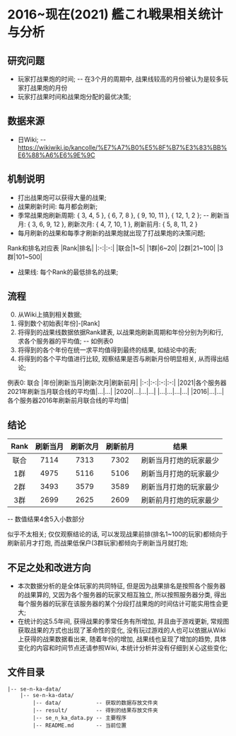 # 2016~现在(2021) 艦これ戦果相关统计与分析
## 研究问题
- 玩家打战果炮的时间; -- 在3个月的周期中, 战果线较高的月份被认为是较多玩家打战果炮的月份
- 玩家打战果时间和战果炮分配的最优决策;
## 数据来源
- 日Wiki; -- https://wikiwiki.jp/kancolle/%E7%A7%B0%E5%8F%B7%E3%83%BB%E6%88%A6%E6%9E%9C
## 机制说明
- 打出战果炮可以获得大量的战果;
- 战果刷新时间: 每月都会刷新;
- 季常战果炮刷新周期: { 3, 4, 5 }, { 6, 7, 8 }, { 9, 10, 11 }, { 12, 1, 2 }; -- 刷新当月: { 3, 6, 9, 12 }, 刷新次月: { 4, 7, 10, 1 }, 刷新前月: { 5, 8, 11, 2 }
- 每月刷新的战果和每季才刷新的战果炮就出现了打战果炮的决策问题;

Rank和排名对应表
|Rank|排名|
|:-:|:-:|
|联合|1~5|
|1群|6~20|
|2群|21~100|
|3群|101~500|

- 战果线: 每个Rank的最低排名的战果;
## 流程
0. 从Wiki上搞到相关数据;
1. 得到数个初始表[年份]-[Rank]
2. 将得到的战果线数据依据Rank建表, 以战果炮刷新周期和年份分别为列和行, 求各个服务器的平均值; -- 如例表0
3. 将得到的各个年份在统一求平均值得到最终的结果, 如结论中的表;
4. 将得到的各个平均值进行比较, 观察结果是否与刷新月份明显相关, 从而得出结论;

例表0: 联合
|年份|刷新当月|刷新次月|刷新前月|
|:-:|:-:|:-:|:-:|
|2021|各个服务器2021年刷新当月联合线的平均值|...|...|
|2020|...|...|...|
|...|...|...|...|
|2016|...|...|各个服务器2016年刷新前月联合线的平均值|

## 结论

|Rank|刷新当月|刷新次月|刷新前月|结果|
|:-:|:-:|:-:|:-:|:-:|
|联合|7114|7313|7302|刷新当月打炮的玩家最少|
|1群|4975|5116|5106|刷新当月打炮的玩家最少|
|2群|3493|3579|3589|刷新当月打炮的玩家最少|
|3群|2699|2625|2609|刷新前月打炮的玩家最少|

-- 数值结果4舍5入小数部分

似乎不太相关;
仅仅观察结论的话, 可以发现战果前排(排名1~100的玩家)都倾向于刷新前月才打炮, 而战果低保户(3群玩家)都倾向于刷新当月就打炮;
## 不足之处和改进方向
- 本次数据分析的是全体玩家的共同特征, 但是因为战果排名是按照各个服务器的战果算的, 又因为各个服务器的玩家又相互独立, 所以按照服务器分类, 得出每个服务器的玩家在该服务器的某个分段打战果炮的时间估计可能实用性会更大;
- 在统计的这5.5年间, 获得战果的季常任务有所增加, 并且由于游戏更新, 常规图获取战果的方式也出现了革命性的变化, 没有玩过游戏的人也可以依据从Wiki上获得的战果数据看出来, 随着年份的增加, 战果线也呈现了增加的趋势, 具体变化的内容和时间节点还请参照Wiki, 本统计分析并没有仔细到关心这些变化;
## 文件目录
```
|-- se-n-ka-data/
    |-- se-n-ka-data/
        |-- data/           -- 获取的数据存放文件夹
        |-- result/         -- 得到的结果存放文件夹
        |-- se_n_ka_data.py -- 主要程序
        |-- README.md       -- 当前位置
```
